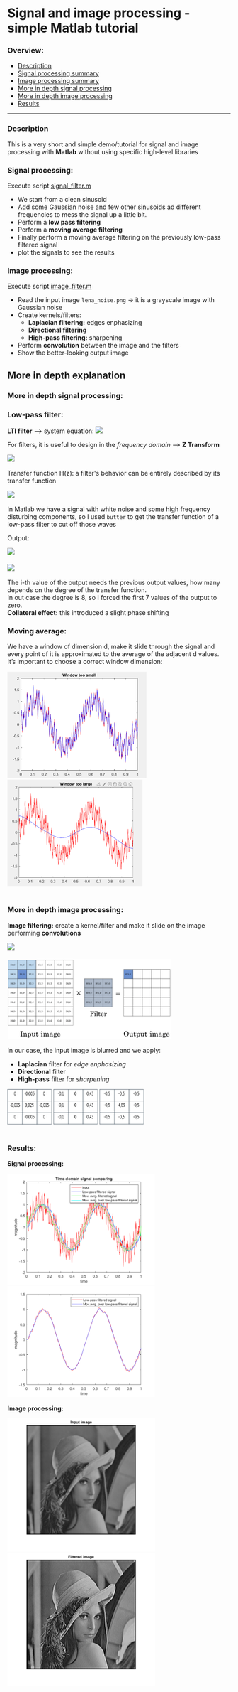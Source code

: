 # Signal and image processing - simple Matlab tutorial

### Overview:
- [Description](#description)
- [Signal processing summary](#signal-processing)
- [Image processing summary](#image-processing)
- [More in depth signal processing](#more-in-depth-signal-processing)
- [More in depth image processing](#more-in-depth-image-processing)
- [Results](#results)
---

### Description
This is a very short and simple demo/tutorial for signal and image processing with **Matlab** without using specific high-level libraries

### Signal processing:
Execute script [signal_filter.m](signal_filter.m)
- We start from a clean sinusoid
- Add some Gaussian noise and few other sinusoids ad different frequencies to mess the signal up a little bit.
- Perform a **low pass filtering**
- Perform a **moving average filtering**
- Finally perform a moving average filtering on the previously low-pass filtered signal
- plot the signals to see the results

### Image processing:
Execute script [image_filter.m](image_filter.m)
- Read the input image `lena_noise.png` -> it is a grayscale image with Gaussian noise
- Create kernels/filters:
  - **Laplacian filtering:** edges enphasizing
  - **Directional filtering**
  - **High-pass filtering:** sharpening
- Perform **convolution** between the image and the filters
- Show the better-looking output image

## More in depth explanation
### More in depth signal processing:
### Low-pass filter:
**LTI filter** --> system equation:
<img src="https://render.githubusercontent.com/render/math?math=\Large \Sigma_{i=0}^n a_i v[k-i] = \Sigma_{i=0}^n b_i u[k-i]"><br>

For filters, it is useful to design in the _frequency domain_ --> **Z Transform**

<img src="https://render.githubusercontent.com/render/math?math=\Large Y(z) = H(z)X(z)">

Transfer function H(z): a filter's behavior can be entirely described by its transfer function

<img src="https://render.githubusercontent.com/render/math?math=\Large H(z) = \frac{b_0%2B\Sigma_{j=1}^n b_j z^{-j}}{a_0%2B\Sigma_{k=1}^m a_k z^{-k}}"><br>

In Matlab we have a signal with white noise and some high frequency disturbing components, so I used `butter` to get the transfer function of a low-pass filter to cut off those waves

Output:

<img src="https://render.githubusercontent.com/render/math?math=\Large \Sigma_{k=0}^m a_k y[i-k] = \Sigma_{j=0}^n b_J x[i-j]"><br><br>
<img src="https://render.githubusercontent.com/render/math?math=\LARGE y[i] = \frac{(\Sigma_{j=0}^n b_j x[i-j])-(\Sigma_{k=1}^m a_k y[i-k])}{a_0}">

The i-th value of the output needs the previous output values, how many depends on the degree of the transfer function.<br>
In out case the degree is 8, so I forced the first 7 values of the output to zero.<br>
**Collateral effect:** this introduced a slight phase shifting

### Moving average:
We have a window of dimension d, make it slide through the signal and every point of it is 	approximated to the average of the adjacent d values.<br>
It’s important to choose a correct window dimension:<br>
<div>
  <img src="assets/moving_average-too_small_window.png" height=240>
  <img src="assets/moving_average-too_large_window.png" height=240>
</div>
<br>

### More in depth image processing:
**Image filtering:** create a kernel/filter and make it slide on the image performing **convolutions**

<img src="https://render.githubusercontent.com/render/math?math=\Large g(x,y) = \omega * f(x,y) = \Sigma_{s=-a}^a \Sigma_{t=-b}^b \omega(s,t) f(x-s,y-t)"><br><br>
<img src="assets/convolution.png" height=180>

In our case, the input image is blurred and we apply:
- **Laplacian** filter for _edge enphasizing_
- **Directional** filter
- **High-pass** filter for _sharpening_

<div>
  <img src="assets/laplacian_filter.png" height=80 width=100>
  <img src="assets/directional_filter.png" height=80 width=100>
  <img src="assets/high-pass_filter.png" height=80 width=100>
</div>
<br>

### Results:
**Signal processing:**
<div>
  <img src="assets/result_signal_1.png" height=250>
  <img src="assets/result_signal_2.png" height=250>
</div>

**Image processing:**
<div>
  <img src="assets/starting_image.png" height=300>
  <!-- <img src="assets/arrow.png" width=80, height=40> -->
  <img src="assets/result_image.png" height=300>
</div>
